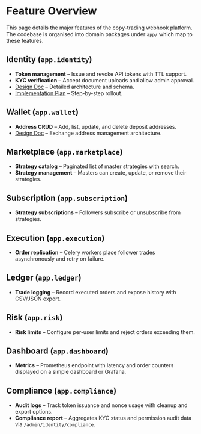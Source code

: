 # Feature Overview

This page details the major features of the copy-trading webhook platform. The codebase is organised into domain packages under `app/` which map to these features.

## Identity (`app.identity`)
- **Token management** – Issue and revoke API tokens with TTL support.
- **KYC verification** – Accept document uploads and allow admin approval.
 - [Design Doc](identity_module_design.md) – Detailed architecture and schema.
- [Implementation Plan](identity-implementation-plan.md) – Step-by-step rollout.

## Wallet (`app.wallet`)
- **Address CRUD** – Add, list, update, and delete deposit addresses.
- [Design Doc](wallet_module_design.md) – Exchange address management architecture.

## Marketplace (`app.marketplace`)
- **Strategy catalog** – Paginated list of master strategies with search.
- **Strategy management** – Masters can create, update, or remove their strategies.

## Subscription (`app.subscription`)
- **Strategy subscriptions** – Followers subscribe or unsubscribe from strategies.

## Execution (`app.execution`)
- **Order replication** – Celery workers place follower trades asynchronously and retry on failure.

## Ledger (`app.ledger`)
- **Trade logging** – Record executed orders and expose history with CSV/JSON export.

## Risk (`app.risk`)
- **Risk limits** – Configure per-user limits and reject orders exceeding them.

## Dashboard (`app.dashboard`)
- **Metrics** – Prometheus endpoint with latency and order counters displayed on a simple dashboard or Grafana.

## Compliance (`app.compliance`)
- **Audit logs** – Track token issuance and nonce usage with cleanup and export options.
- **Compliance report** – Aggregates KYC status and permission audit data via `/admin/identity/compliance`.

